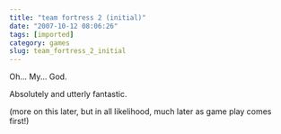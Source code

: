 ```yaml
---
title: "team fortress 2 (initial)"
date: "2007-10-12 08:06:26"
tags: [imported]
category: games
slug: team_fortress_2_initial
---
```


Oh... My... God.

Absolutely and utterly fantastic.

(more on this later, but in all likelihood, much later as game play comes
first!)
